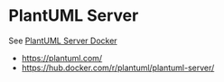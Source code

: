 # PlantUML Server

See [PlantUML Server Docker](https://hub.docker.com/r/plantuml/plantuml-server/)

- https://plantuml.com/
- https://hub.docker.com/r/plantuml/plantuml-server/
